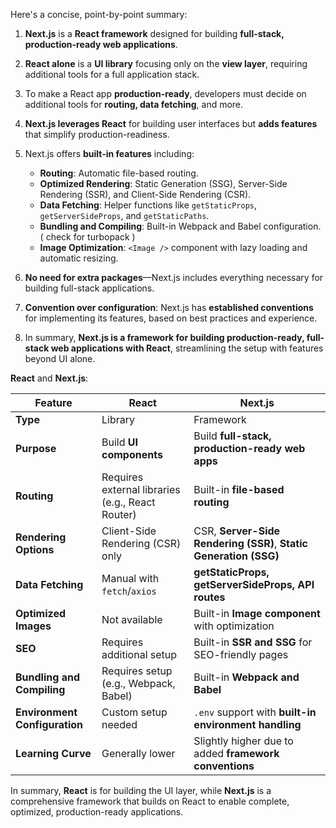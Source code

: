 

Here's a concise, point-by-point summary:

1. **Next.js** is a **React framework** designed for building **full-stack, production-ready web applications**.

2. **React alone** is a **UI library** focusing only on the **view layer**, requiring additional tools for a full application stack.

3. To make a React app **production-ready**, developers must decide on additional tools for **routing, data fetching**, and more.

4. **Next.js leverages React** for building user interfaces but **adds features** that simplify production-readiness.

5. Next.js offers **built-in features** including:
   - **Routing**: Automatic file-based routing.
   - **Optimized Rendering**: Static Generation (SSG), Server-Side Rendering (SSR), and Client-Side Rendering (CSR).
   - **Data Fetching**: Helper functions like `getStaticProps`, `getServerSideProps`, and `getStaticPaths`.
   - **Bundling and Compiling**: Built-in Webpack and Babel configuration. ( check for turbopack )
   - **Image Optimization**: `<Image />` component with lazy loading and automatic resizing.

6. **No need for extra packages**—Next.js includes everything necessary for building full-stack applications.

7. **Convention over configuration**: Next.js has **established conventions** for implementing its features, based on best practices and experience.

8. In summary, **Next.js is a framework for building production-ready, full-stack web applications with React**, streamlining the setup with features beyond UI alone.


**React** and **Next.js**:

| Feature                       | React                                            | Next.js                                                           |
| ----------------------------- | ------------------------------------------------ | ----------------------------------------------------------------- |
| **Type**                      | Library                                          | Framework                                                         |
| **Purpose**                   | Build **UI components**                          | Build **full-stack, production-ready web apps**                   |
| **Routing**                   | Requires external libraries (e.g., React Router) | Built-in **file-based routing**                                   |
| **Rendering Options**         | Client-Side Rendering (CSR) only                 | CSR, **Server-Side Rendering (SSR)**, **Static Generation (SSG)** |
| **Data Fetching**             | Manual with `fetch`/`axios`                      | **getStaticProps, getServerSideProps, API routes**                |
| **Optimized Images**          | Not available                                    | Built-in **Image component** with optimization                    |
| **SEO**                       | Requires additional setup                        | Built-in **SSR and SSG** for SEO-friendly pages                   |
| **Bundling and Compiling**    | Requires setup (e.g., Webpack, Babel)            | Built-in **Webpack and Babel**                                    |
| **Environment Configuration** | Custom setup needed                              | `.env` support with **built-in environment handling**             |
| **Learning Curve**            | Generally lower                                  | Slightly higher due to added **framework conventions**            |

In summary, **React** is for building the UI layer, while **Next.js** is a comprehensive framework that builds on React to enable complete, optimized, production-ready applications.




